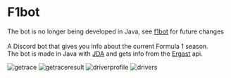 # F1bot
The bot is no longer being developed in Java, see [f1bot](https://github.com/qwikk123/f1bot) for future changes </br> </br>
A Discord bot that gives you info about the current Formula 1 season. </br>
The bot is made in Java with [JDA](https://github.com/DV8FromTheWorld/JDA) and gets info from the [Ergast](https://ergast.com/mrd/) api. </br>

![getrace](https://i.imgur.com/eLIGCvC.png)
![getraceresult](https://i.imgur.com/UdlHbaH.png)
![driverprofile](https://i.imgur.com/dLOXc0H.png)
![drivers](https://i.imgur.com/jlvAdnB.png)

